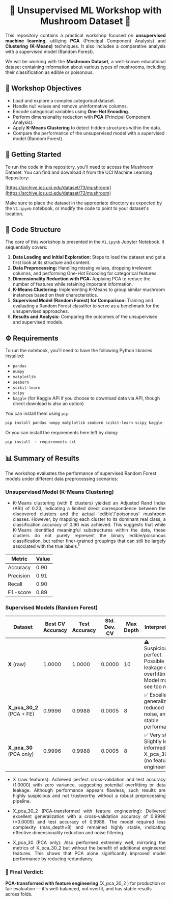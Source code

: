 
# <div align="center"> 🍄 Unsupervised ML Workshop with Mushroom Dataset 🍄
</div>
 
<div align="justify">
  
This repository contains a practical workshop focused on **unsupervised machine learning**, utilizing **PCA** (Principal Component Analysis) and **Clustering (K-Means)** techniques. It also includes a comparative analysis with a supervised model (Random Forest).

We will be working with the **Mushroom Dataset**, a well-known educational dataset containing information about various types of mushrooms, including their classification as edible or poisonous.

</div>

## 🧠 Workshop Objectives

* Load and explore a complex categorical dataset.
* Handle null values and remove uninformative columns.
* Encode categorical variables using **One-Hot Encoding**.
* Perform dimensionality reduction with **PCA** (Principal Component Analysis).
* Apply **K-Means Clustering** to detect hidden structures within the data.
* Compare the performance of the unsupervised model with a supervised model (Random Forest).

## 🚀 Getting Started

To run the code in this repository, you'll need to access the Mushroom Dataset. You can find and download it from the UCI Machine Learning Repository:

[https://archive.ics.uci.edu/dataset/73/mushroom](https://archive.ics.uci.edu/dataset/73/mushroom)

Make sure to place the dataset in the appropriate directory as expected by the `V1.ipynb` notebook, or modify the code to point to your dataset's location.

## 📄 Code Structure

The core of this workshop is presented in the `V1.ipynb` Jupyter Notebook. It sequentially covers:

1.  **Data Loading and Initial Exploration:** Steps to load the dataset and get a first look at its structure and content.
2.  **Data Preprocessing:** Handling missing values, dropping irrelevant columns, and performing One-Hot Encoding for categorical features.
3.  **Dimensionality Reduction with PCA:** Applying PCA to reduce the number of features while retaining important information.
4.  **K-Means Clustering:** Implementing K-Means to group similar mushroom instances based on their characteristics.
5.  **Supervised Model (Random Forest) for Comparison:** Training and evaluating a Random Forest classifier to serve as a benchmark for the unsupervised approaches.
6.  **Results and Analysis:** Comparing the outcomes of the unsupervised and supervised models.

## ⚙️ Requirements

To run the notebook, you'll need to have the following Python libraries installed:

* `pandas`
* `numpy`
* `matplotlib`
* `seaborn`
* `scikit-learn`
* `scipy`
* `kaggle` (for Kaggle API if you choose to download data via API, though direct download is also an option)

You can install them using `pip`:

```bash
pip install pandas numpy matplotlib seaborn scikit-learn scipy kaggle
```
Or you can install the requirements here left by doing:

```bash
pip install -r requirements.txt

```
## 📊 Summary of Results

The workshop evaluates the performance of supervised Random Forest models under different data preprocessing scenarios:

<div align="justify">
 
### **Unsupervised Model (K-Means Clustering)**

- K-Means clustering (with 6 clusters) yielded an Adjusted Rand Index (ARI) of 0.23, indicating a limited direct correspondence between the discovered clusters and the actual 'edible'/'poisonous' mushroom classes. However, by mapping each cluster to its dominant real class, a classification accuracy of 0.90 was achieved. This suggests that while K-Means identified meaningful substructures within the data, these clusters do not purely represent the binary edible/poisonous classification, but rather finer-grained groupings that can still be largely associated with the true labels."

| Metric    | Value |
|-----------|-------|
| Accuracy  | 0.90  |
| Precision | 0.91  |
| Recall    | 0.90  |
| F1-score  | 0.89  |


### **Supervised Models (Random Forest)** 

| Dataset                   | Best CV Accuracy  | Test Accuracy | Std. Dev. CV | Max Depth  | Interpretation                                                                         |
|---------------------------|-------------------|---------------|--------------|------------|----------------------------------------------------------------------------------------|
| **X** (raw)               | 1.0000            | 1.0000        | 0.0000       | 10         | ⚠️ Suspiciously perfect. Possible data leakage or overfitting. Model may see too much. |
| **X_pca_30_2** (PCA + FE) | 0.9996            | 0.9988        | 0.0005       | 8          | ✅ Excellent generalization, reduced noise, and stable performance.                    |
| **X_pca_30** (PCA only)   | 0.9996            | 0.9988        | 0.0005       | 8          | ✅ Very strong. Slightly less informed than X_pca_30_2 (no feature engineering).       |
- X (raw features): Achieved perfect cross-validation and test accuracy (1.0000) with zero variance, suggesting potential overfitting or data leakage. Although performance appears flawless, such results are highly suspicious and not trustworthy without a robust preprocessing pipeline.

-  X_pca_30_2 (PCA-transformed with feature engineering):  Delivered excellent generalization with a cross-validation accuracy of 0.9996 (±0.0005) and test accuracy of 0.9988. The model required less complexity (max_depth=8) and remained highly stable, indicating effective dimensionality reduction and noise filtering.

-  X_pca_30 (PCA only):  Also performed extremely well, mirroring the metrics of X_pca_30_2 but without the benefit of additional engineered features. This shows that PCA alone significantly improved model performance by reducing redundancy.

</div>

### 📌 Final Verdict:

**PCA-transformed with feature engineering** (X_pca_30_2 ) for production or fair evaluation — it's well-balanced, not overfit, and has stable results across folds.

